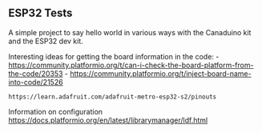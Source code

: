 ESP32 Tests
-----------

A simple project to say hello world in various ways with the Canaduino kit and the ESP32 dev kit. 



Interesting ideas for getting the board information in the code:
    - https://community.platformio.org/t/can-i-check-the-board-platform-from-the-code/20353
    - https://community.platformio.org/t/inject-board-name-into-code/21526



    https://learn.adafruit.com/adafruit-metro-esp32-s2/pinouts


Information on configuration
    https://docs.platformio.org/en/latest/librarymanager/ldf.html